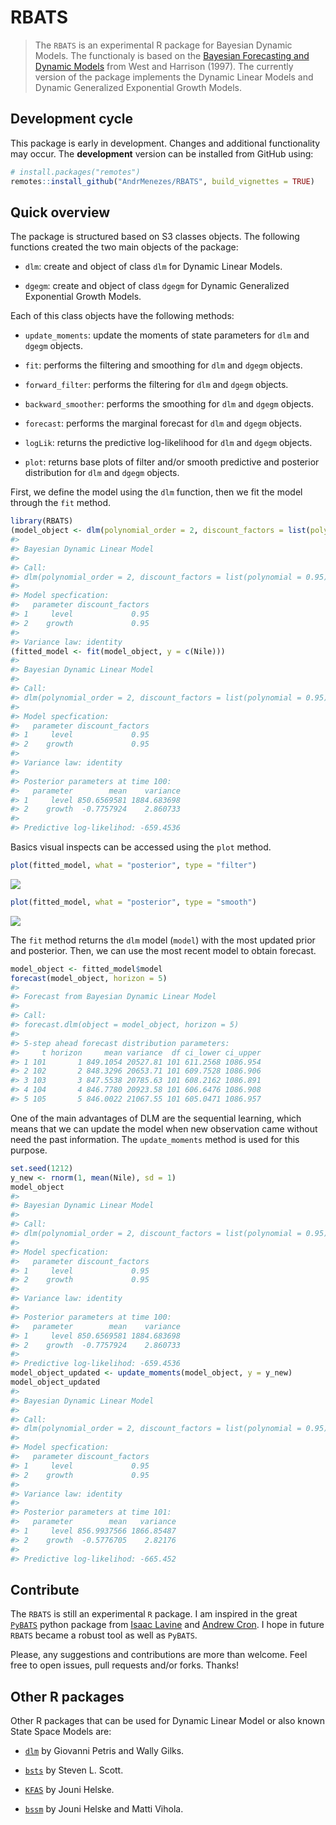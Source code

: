 
<!-- README.md is generated from README.Rmd. Please edit that file -->

# RBATS

> The `RBATS` is an experimental R package for Bayesian Dynamic Models.
> The functionaly is based on the [Bayesian Forecasting and Dynamic
> Models](http://www2.stat.duke.edu/~mw/West&HarrisonBook/) from West
> and Harrison (1997). The currently version of the package implements
> the Dynamic Linear Models and Dynamic Generalized Exponential Growth
> Models.

## Development cycle

This package is early in development. Changes and additional
functionality may occur. The **development** version can be installed
from GitHub using:

``` r
# install.packages("remotes")
remotes::install_github("AndrMenezes/RBATS", build_vignettes = TRUE)
```

## Quick overview

The package is structured based on S3 classes objects. The following
functions created the two main objects of the package:

-   `dlm`: create and object of class `dlm` for Dynamic Linear Models.

-   `dgegm`: create and object of class `dgegm` for Dynamic Generalized
    Exponential Growth Models.

Each of this class objects have the following methods:

-   `update_moments`: update the moments of state parameters for `dlm`
    and `dgegm` objects.

-   `fit`: performs the filtering and smoothing for `dlm` and `dgegm`
    objects.

-   `forward_filter`: performs the filtering for `dlm` and `dgegm`
    objects.

-   `backward_smoother`: performs the smoothing for `dlm` and `dgegm`
    objects.

-   `forecast`: performs the marginal forecast for `dlm` and `dgegm`
    objects.

-   `logLik`: returns the predictive log-likelihood for `dlm` and
    `dgegm` objects.

-   `plot`: returns base plots of filter and/or smooth predictive and
    posterior distribution for `dlm` and `dgegm` objects.

First, we define the model using the `dlm` function, then we fit the
model through the `fit` method.

``` r
library(RBATS)
(model_object <- dlm(polynomial_order = 2, discount_factors = list(polynomial = 0.95)))
#> 
#> Bayesian Dynamic Linear Model 
#> 
#> Call:
#> dlm(polynomial_order = 2, discount_factors = list(polynomial = 0.95)) 
#> 
#> Model specfication:
#>   parameter discount_factors
#> 1     level             0.95
#> 2    growth             0.95
#> 
#> Variance law: identity
(fitted_model <- fit(model_object, y = c(Nile)))
#> 
#> Bayesian Dynamic Linear Model 
#> 
#> Call:
#> dlm(polynomial_order = 2, discount_factors = list(polynomial = 0.95)) 
#> 
#> Model specfication:
#>   parameter discount_factors
#> 1     level             0.95
#> 2    growth             0.95
#> 
#> Variance law: identity 
#> 
#> Posterior parameters at time 100:
#>   parameter        mean    variance
#> 1     level 850.6569581 1884.683698
#> 2    growth  -0.7757924    2.860733
#> 
#> Predictive log-likelihod: -659.4536
```

Basics visual inspects can be accessed using the `plot` method.

``` r
plot(fitted_model, what = "posterior", type = "filter")
```

![](man/figures/README-plot-method-1.png)<!-- -->

``` r
plot(fitted_model, what = "posterior", type = "smooth")
```

![](man/figures/README-plot-method-2.png)<!-- -->

The `fit` method returns the `dlm` model (`model`) with the most updated
prior and posterior. Then, we can use the most recent model to obtain
forecast.

``` r
model_object <- fitted_model$model
forecast(model_object, horizon = 5)
#> 
#> Forecast from Bayesian Dynamic Linear Model 
#> 
#> Call:
#> forecast.dlm(object = model_object, horizon = 5) 
#> 
#> 5-step ahead forecast distribution parameters:
#>     t horizon     mean variance  df ci_lower ci_upper
#> 1 101       1 849.1054 20527.81 101 611.2568 1086.954
#> 2 102       2 848.3296 20653.71 101 609.7528 1086.906
#> 3 103       3 847.5538 20785.63 101 608.2162 1086.891
#> 4 104       4 846.7780 20923.58 101 606.6476 1086.908
#> 5 105       5 846.0022 21067.55 101 605.0471 1086.957
```

One of the main advantages of DLM are the sequential learning, which
means that we can update the model when new observation came without
need the past information. The `update_moments` method is used for this
purpose.

``` r
set.seed(1212)
y_new <- rnorm(1, mean(Nile), sd = 1)
model_object
#> 
#> Bayesian Dynamic Linear Model 
#> 
#> Call:
#> dlm(polynomial_order = 2, discount_factors = list(polynomial = 0.95)) 
#> 
#> Model specfication:
#>   parameter discount_factors
#> 1     level             0.95
#> 2    growth             0.95
#> 
#> Variance law: identity 
#> 
#> Posterior parameters at time 100:
#>   parameter        mean    variance
#> 1     level 850.6569581 1884.683698
#> 2    growth  -0.7757924    2.860733
#> 
#> Predictive log-likelihod: -659.4536
model_object_updated <- update_moments(model_object, y = y_new)
model_object_updated
#> 
#> Bayesian Dynamic Linear Model 
#> 
#> Call:
#> dlm(polynomial_order = 2, discount_factors = list(polynomial = 0.95)) 
#> 
#> Model specfication:
#>   parameter discount_factors
#> 1     level             0.95
#> 2    growth             0.95
#> 
#> Variance law: identity 
#> 
#> Posterior parameters at time 101:
#>   parameter        mean   variance
#> 1     level 856.9937566 1866.85487
#> 2    growth  -0.5776705    2.82176
#> 
#> Predictive log-likelihod: -665.452
```

## Contribute

The `RBATS` is still an experimental `R` package. I am inspired in the
great [`PyBATS`](https://lavinei.github.io/pybats/) python package from
[Isaac Lavine](https://www.linkedin.com/in/isaac-lavine-70495929/) and
[Andrew Cron](https://www.linkedin.com/in/andrewjcron/). I hope in
future `RBATS` became a robust tool as well as `PyBATS`.

Please, any suggestions and contributions are more than welcome. Feel
free to open issues, pull requests and/or forks. Thanks!

## Other R packages

Other R packages that can be used for Dynamic Linear Model or also known
State Space Models are:

-   [`dlm`](https://cran.r-project.org/web/packages/dlm/index.html) by
    Giovanni Petris and Wally Gilks.

-   [`bsts`](https://cran.r-project.org/web/packages/bsts/index.html) by
    Steven L. Scott.

-   [`KFAS`](https://cran.r-project.org/web/packages/KFAS/index.html) by
    Jouni Helske.

-   [`bssm`](https://cran.r-project.org/web/packages/bssm/index.html) by
    Jouni Helske and Matti Vihola.
